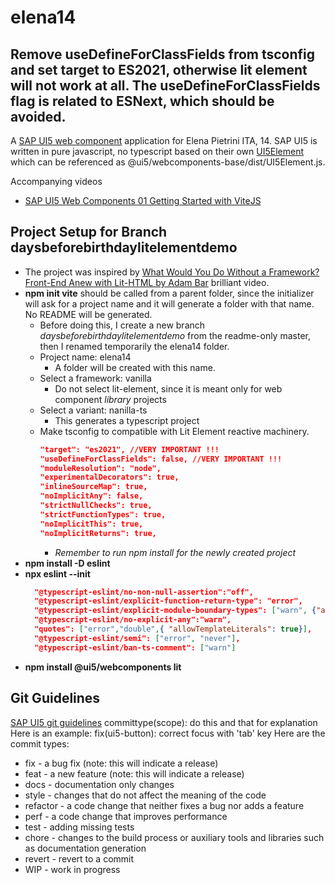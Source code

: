 # elena14


Remove **useDefineForClassFields** from tsconfig and set **target** to **ES2021**, otherwise lit element will not work at all.
The useDefineForClassFields flag is related to ESNext, which should be avoided.
--

A [SAP UI5 web component](https://sap.github.io/ui5-webcomponents/) application for Elena Pietrini ITA, 14.
SAP UI5 is written in pure javascript, no typescript based on their own [UI5Element](https://github.com/SAP/ui5-webcomponents/blob/894628fa2dc7225936bb1609037054c7d9243f8e/packages/base/src/UI5Element.js#L59) which can be referenced as @ui5/webcomponents-base/dist/UI5Element.js.

Accompanying videos
- [SAP UI5 Web Components 01 Getting Started with ViteJS](https://youtu.be/cfdtbrs8sg0)

## Project Setup for Branch daysbeforebirthdaylitelementdemo
- The project was inspired by [What Would You Do Without a Framework? Front-End Anew with Lit-HTML by Adam Bar](https://youtu.be/eSILtbWYrNc) brilliant video.
- **npm init vite** should be called from a parent folder, since the initializer will ask for a project name and it will generate a folder with that name. No README will be generated.
  - Before doing this, I create a new branch *daysbeforebirthdaylitelementdemo* from the readme-only master, then I renamed temporarily the elena14 folder. 
  - Project name: elena14
      - A folder will be created with this name. 
  - Select a framework: vanilla
      - Do not select lit-element, since it is meant only for web component *library* projects 
  - Select a variant: nanilla-ts
      - This generates a typescript project
  - Make tsconfig to compatible with Lit Element reactive machinery. 
    ```json
    "target": "es2021", //VERY IMPORTANT !!!
    "useDefineForClassFields": false, //VERY IMPORTANT !!!
    "moduleResolution": "node",
    "experimentalDecorators": true, 
    "inlineSourceMap": true, 
    "noImplicitAny": false,    
    "strictNullChecks": true,  
    "strictFunctionTypes": true, 
    "noImplicitThis": true, 
    "noImplicitReturns": true,
    ```
    - *Remember to run npm install for the newly created project*
- **npm install -D eslint** 
- **npx eslint --init**
  ```json
    "@typescript-eslint/no-non-null-assertion":"off",
    "@typescript-eslint/explicit-function-return-type": "error", 
    "@typescript-eslint/explicit-module-boundary-types": ["warn", {"allowArgumentsExplicitlyTypedAsAny":true}], 
    "@typescript-eslint/no-explicit-any":"warn", 
    "quotes": ["error","double",{ "allowTemplateLiterals": true}], 
    "@typescript-eslint/semi": ["error", "never"], 
    "@typescript-eslint/ban-ts-comment": ["warn"]      
  ```    
 - **npm install @ui5/webcomponents lit** 

## Git Guidelines
[SAP UI5 git guidelines](https://sap.github.io/ui5-webcomponents/playground/docs/guidelines/)
committype(scope): do this and that for explanation
Here is an example: fix(ui5-button): correct focus with 'tab' key
Here are the commit types:
- fix - a bug fix (note: this will indicate a release)
- feat - a new feature (note: this will indicate a release)
- docs - documentation only changes
- style - changes that do not affect the meaning of the code
- refactor - a code change that neither fixes a bug nor adds a feature
- perf - a code change that improves performance
- test - adding missing tests
- chore - changes to the build process or auxiliary tools and libraries such as documentation generation
- revert - revert to a commit
- WIP - work in progress